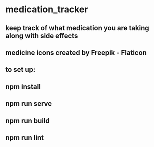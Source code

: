 # medication_tracker
## keep track of what medication you are taking along with side effects 
## medicine icons created by Freepik - Flaticon

## to set up:
## npm install
## npm run serve
## npm run build
## npm run lint



